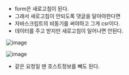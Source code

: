 - form은 새로고침이 된다.
- 그래서 새로고침이 안되도록 댓글을 달아야한다면
- 자바스크립트의 비동기를 써야하고 그게 csr이다.
- 데이터를 주고 받지만 새로고침이 일어나면 안된다.

![image](https://user-images.githubusercontent.com/108928206/197370694-005983e6-4918-4a22-a94e-2b0e30596018.png)

![image](https://user-images.githubusercontent.com/108928206/197370726-9482d7fe-c4bd-4a03-b966-83ef67512e89.png)

- 같은 요청일 땐 호스트정보를 빼도 된다.

